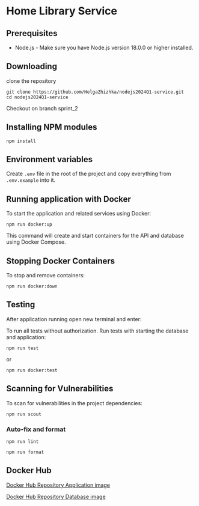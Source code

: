 # Home Library Service

## Prerequisites

- Node.js - Make sure you have Node.js version 18.0.0 or higher installed.

## Downloading

clone the repository

```
git clone https://github.com/HelgaZhizhka/nodejs2024Q1-service.git
cd nodejs2024Q1-service
```
Checkout on branch sprint_2

## Installing NPM modules

```
npm install
```

## Environment variables

Create `.env` file in the root of the project and copy everything from `.env.example` into it.

## Running application with Docker

To start the application and related services using Docker:

```
npm run docker:up
```

This command will create and start containers for the API and database using Docker Compose.

## Stopping Docker Containers

To stop and remove containers:

```
npm run docker:down
```

## Testing

After application running open new terminal and enter:

To run all tests without authorization. Run tests with starting the database and application:

```
npm run test
```

or

```
npm run docker:test
```

## Scanning for Vulnerabilities

To scan for vulnerabilities in the project dependencies:

```
npm run scout
```

### Auto-fix and format

```
npm run lint
```

```
npm run format
```

## Docker Hub

[Docker Hub Repository Application image](https://hub.docker.com/layers/helgazhyzhka/homelibrary-api/latest/images/sha256-57587e59a2044b44f27df40e7c115cf3ea0fd2c9ab476a1f04e55b5064b44011?context=repo)

[Docker Hub Repository Database image](https://hub.docker.com/layers/helgazhyzhka/homelibrary-db/latest/images/sha256-9c524987d480f9c11d5bea2bec1d947dfa471045ed3d60ca053c0ed2adac46d2?context=repo)
